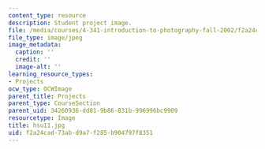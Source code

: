 ```yaml
---
content_type: resource
description: Student project image.
file: /media/courses/4-341-introduction-to-photography-fall-2002/f2a24cad73abd9a7f285b904797f8351_hsu11.jpg
file_type: image/jpeg
image_metadata:
  caption: ''
  credit: ''
  image-alt: ''
learning_resource_types:
- Projects
ocw_type: OCWImage
parent_title: Projects
parent_type: CourseSection
parent_uid: 34260936-dd81-9b86-831b-996996bc9909
resourcetype: Image
title: hsu11.jpg
uid: f2a24cad-73ab-d9a7-f285-b904797f8351
---
```

